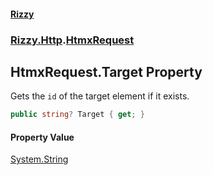 #### [Rizzy](index 'index')
### [Rizzy.Http](Rizzy.Http 'Rizzy.Http').[HtmxRequest](Rizzy.Http.HtmxRequest 'Rizzy.Http.HtmxRequest')

## HtmxRequest.Target Property

Gets the `id` of the target element if it exists.

```csharp
public string? Target { get; }
```

#### Property Value
[System.String](https://docs.microsoft.com/en-us/dotnet/api/System.String 'System.String')
